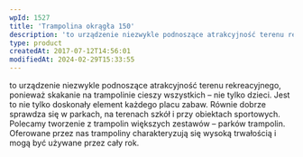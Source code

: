 ```yaml
---
wpId: 1527
title: 'Trampolina okrągła 150'
description: 'to urządzenie niezwykle podnoszące atrakcyjność terenu rekreacyjnego, ponieważ skakanie na trampolinie cieszy wszystkich – nie tylko dzieci. Jest to nie tylko doskonały element każdego placu zabaw. Równie dobrze sprawdza się w parkach, na terenach szkół i przy obiektach sportowych. Polecamy tworzenie z trampolin większych zestawów – parków trampolin. Oferowane przez nas trampoliny charakteryzują się wysoką ...'
type: product
createdAt: 2017-07-12T14:56:01
modifiedAt: 2024-02-29T15:33:55
---
```



to urządzenie niezwykle podnoszące atrakcyjność terenu rekreacyjnego, ponieważ skakanie na trampolinie cieszy wszystkich – nie tylko dzieci. Jest to nie tylko doskonały element każdego placu zabaw. Równie dobrze sprawdza się w parkach, na terenach szkół i przy obiektach sportowych. Polecamy tworzenie z trampolin większych zestawów – parków trampolin. Oferowane przez nas trampoliny charakteryzują się wysoką trwałością i mogą być używane przez cały rok.